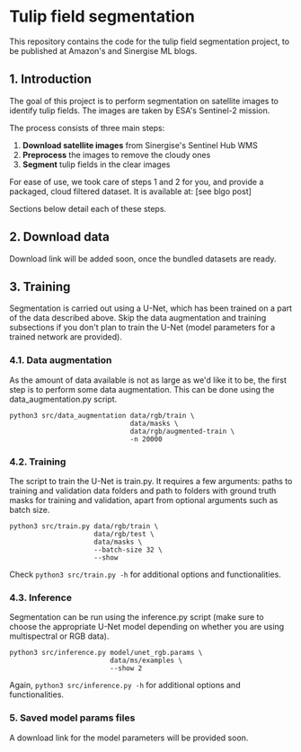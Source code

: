 # Tulip field segmentation

This repository contains the code for the tulip field segmentation project, to be published at Amazon's and Sinergise ML blogs.


## 1. Introduction

The goal of this project is to perform segmentation on satellite images to identify tulip fields. The images are taken by ESA's Sentinel-2 mission.  

The process consists of three main steps:
1. **Download satellite images** from Sinergise's Sentinel Hub WMS
2. **Preprocess** the images to remove the cloudy ones
3. **Segment** tulip fields in the clear images

For ease of use, we took care of steps 1 and 2 for you, and provide a packaged, cloud filtered dataset. It is available at: \[see blgo post\]

  
Sections below detail each of these steps.


## 2. Download data 

Download link will be added soon, once the bundled datasets are ready.

## 3. Training

Segmentation is carried out using a U-Net, which has been trained on a part of the data described above. Skip the data augmentation and training subsections if you don't plan to train the U-Net (model parameters for a trained network are provided).

### 4.1. Data augmentation

As the amount of data available is not as large as we'd like it to be, the first step is to perform some data augmentation. This can be done using the data_augmentation.py script. 

```commandline
python3 src/data_augmentation data/rgb/train \
                              data/masks \
                              data/rgb/augmented-train \
                              -n 20000
```

### 4.2. Training

The script to train the U-Net is train.py. It requires a few arguments: paths to training and validation data folders and path to folders with ground truth masks for training and validation, apart from optional arguments such as batch size.

```commandline
python3 src/train.py data/rgb/train \
                     data/rgb/test \
                     data/masks \
                     --batch-size 32 \
                     --show
```

Check ```python3 src/train.py -h``` for additional options and functionalities.

### 4.3. Inference

Segmentation can be run using the inference.py script (make sure to choose the appropriate U-Net model depending on whether you are using multispectral or RGB data).

```commandline
python3 src/inference.py model/unet_rgb.params \
                         data/ms/examples \
                         --show 2
```
Again, ```python3 src/inference.py -h``` for additional options and functionalities.


### 5. Saved model params files

A download link for the model parameters will be provided soon.
